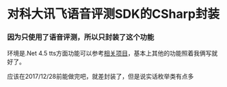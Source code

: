 对科大讯飞语音评测SDK的CSharp封装
===

### 因为只使用了语音评测，所以只封装了这个功能
环境是.Net 4.5
tts方面功能可以参考<a href="https://github.com/mojifan/iflytek-csharp-demo" target="_blank">相关项目</a>，基本上其他的功能照着我俩写就好了。

应该在2017/12/28前能做完吧，就差封装了，但是说实话枚举类有点多